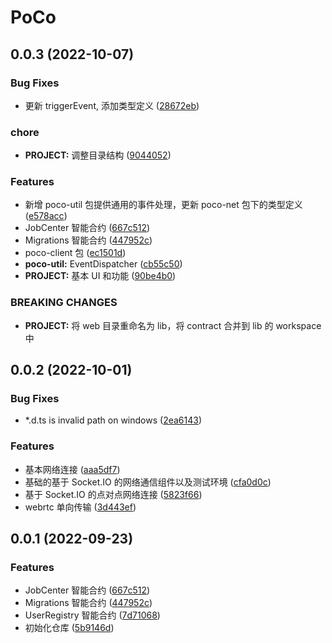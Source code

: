 # PoCo

## 0.0.3 (2022-10-07)

### Bug Fixes

- 更新 triggerEvent, 添加类型定义 ([28672eb](https://github.com/DarkHighness/POCO/commit/28672eb8ee5c15ff874b647a96b90707a895f006))

### chore

- **PROJECT:** 调整目录结构 ([9044052](https://github.com/DarkHighness/POCO/commit/9044052a7821333406bd30c21058250474619406))

### Features

- 新增 poco-util 包提供通用的事件处理，更新 poco-net 包下的类型定义 ([e578acc](https://github.com/DarkHighness/POCO/commit/e578acc6b805e52c571814bf2622ff5ccc65361e))
- JobCenter 智能合约 ([667c512](https://github.com/DarkHighness/POCO/commit/667c512e19f77a5519b2d2b7b41d82a7380c3ea1))
- Migrations 智能合约 ([447952c](https://github.com/DarkHighness/POCO/commit/447952c6ce5ec157f19bc842dcccedc0bb66dcd8))
- poco-client 包 ([ec1501d](https://github.com/DarkHighness/POCO/commit/ec1501d27c85e0d0425dc2ed43e903dffea1440d))
- **poco-util:** EventDispatcher ([cb55c50](https://github.com/DarkHighness/POCO/commit/cb55c508fdad634a955594d72409e909a28b3229))
- **PROJECT:** 基本 UI 和功能 ([90be4b0](https://github.com/DarkHighness/POCO/commit/90be4b0e9481974a7b04d7f77cc257bb19e3d671))

### BREAKING CHANGES

- **PROJECT:** 将 web 目录重命名为 lib，将 contract 合并到 lib 的 workspace 中

## 0.0.2 (2022-10-01)

### Bug Fixes

- \*.d.ts is invalid path on windows ([2ea6143](https://github.com/DarkHighness/POCO/commit/2ea614333eb78d5dcc896053c43683cba5a7e992))

### Features

- 基本网络连接 ([aaa5df7](https://github.com/DarkHighness/POCO/commit/aaa5df7c56512dc0405aa28dabcd121b4a869b64))
- 基础的基于 Socket.IO 的网络通信组件以及测试环境 ([cfa0d0c](https://github.com/DarkHighness/POCO/commit/cfa0d0c83ea6c721fdd70b4c85b3cbc566f7e4ed))
- 基于 Socket.IO 的点对点网络连接 ([5823f66](https://github.com/DarkHighness/POCO/commit/5823f66b648573ac833451d73672906260275ba6))
- webrtc 单向传输 ([3d443ef](https://github.com/DarkHighness/POCO/commit/3d443ef9366fff75ca852021a14119d214fe6934))

## 0.0.1 (2022-09-23)

### Features

- JobCenter 智能合约 ([667c512](https://github.com/DarkHighness/POCO/commit/667c512e19f77a5519b2d2b7b41d82a7380c3ea1))
- Migrations 智能合约 ([447952c](https://github.com/DarkHighness/POCO/commit/447952c6ce5ec157f19bc842dcccedc0bb66dcd8))
- UserRegistry 智能合约 ([7d71068](https://github.com/DarkHighness/POCO/commit/7d710685b066aa0a1b3786929d1e3659fcc19bf2))
- 初始化仓库 ([5b9146d](https://github.com/DarkHighness/POCO/commit/5b9146d542bab2dca94cf33e4e2a8e3b77ccbfc2))
